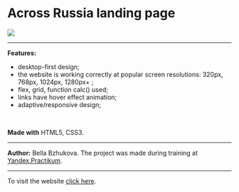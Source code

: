 # Across Russia landing page

![](./images/lead-polka.jpg)
___
**Features:**
* desktop-first design;
* the website is working correctly at popular screen resolutions: 320px, 768px, 1024px, 1280px+ ; 
* flex, grid, function calc() used;
* links have hover effect animation;
* adaptive/responsive design;
<br>

**Made with** HTML5, CSS3.
___
**Author:** Bella Bzhukova.
The project was made during training at [Yandex.Practikum](https://practicum.yandex.ru).
___
To visit the website <a href="https://bellabzhu.github.io/landing_across-Russia" onclick="return ! window.open(this.href);">click here</a>.
